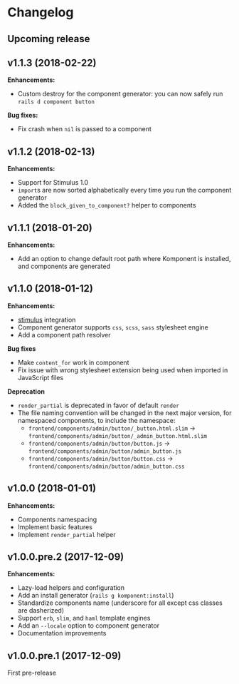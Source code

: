 # Changelog

## Upcoming release

## v1.1.3 (2018-02-22)

**Enhancements:**
- Custom destroy for the component generator: you can now safely run `rails d component button`

**Bug fixes:**
- Fix crash when `nil` is passed to a component

## v1.1.2 (2018-02-13)

**Enhancements:**
- Support for Stimulus 1.0
- `import`s are now sorted alphabetically every time you run the component generator
- Added the `block_given_to_component?` helper to components

## v1.1.1 (2018-01-20)

**Enhancements:**
- Add an option to change default root path where Komponent is installed, and components are generated

## v1.1.0 (2018-01-12)

**Enhancements:**
- [stimulus](https://github.com/stimulusjs/stimulus) integration
- Component generator supports `css`, `scss`, `sass` stylesheet engine
- Add a component path resolver

**Bug fixes**
- Make `content_for` work in component
- Fix issue with wrong stylesheet extension being used when
imported in JavaScript files

**Deprecation**
- `render_partial` is deprecated in favor of default `render`
- The file naming convention will be changed in the next major version, for namespaced components, to include the namespace:
  - `frontend/components/admin/button/_button.html.slim` -> `frontend/components/admin/button/_admin_button.html.slim`
  - `frontend/components/admin/button/button.js` -> `frontend/components/admin/button/admin_button.js`
  - `frontend/components/admin/button/button.css` -> `frontend/components/admin/button/admin_button.css`

## v1.0.0 (2018-01-01)

**Enhancements:**
- Components namespacing
- Implement basic features
- Implement `render_partial` helper

## v1.0.0.pre.2 (2017-12-09)

**Enhancements:**
- Lazy-load helpers and configuration
- Add an install generator (`rails g komponent:install`)
- Standardize components name (underscore for all except css classes are dasherized)
- Support `erb`, `slim`, and `haml` template engines
- Add an `--locale` option to component generator
- Documentation improvements

## v1.0.0.pre.1 (2017-12-09)

First pre-release
